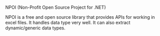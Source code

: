NPOI (Non-Profit Open Source Project for .NET)

NPOI is a free and open source library that provides APIs for working in excel files.
It handles data type very well.
It can also extract dynamic/generic data types.
